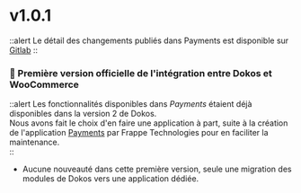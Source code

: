 # v1.0.1

::alert
Le détail des changements publiés dans Payments est disponible sur [Gitlab](https://gitlab.com/dokos/payments/-/releases/v1.0.1)
::

### :tada: Première version officielle de l'intégration entre Dokos et WooCommerce

::alert
Les fonctionnalités disponibles dans *Payments* étaient déjà disponibles dans la version 2 de Dokos.  
Nous avons fait le choix d'en faire une application à part, suite à la création de l'application [Payments](https://github.com/frappe/payments) par Frappe Technologies pour en faciliter la maintenance.  
::

- Aucune nouveauté dans cette première version, seule une migration des modules de Dokos vers une application dédiée.  
